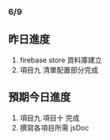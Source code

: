 ### 6/9 ###
## 昨日進度 ##
1. firebase store 資料庫建立
2. 項目九 清單配置部分完成

## 預期今日進度 ##
1. 項目九 項目十 完成
2. 撰寫各項目所需 jsDoc



